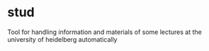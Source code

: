 # stud
Tool for handling information and materials of some lectures at the university of heidelberg automatically
